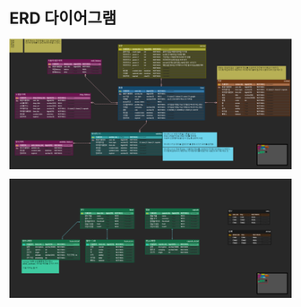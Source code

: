 # ERD 다이어그램

![coffee_erd_01](./img/Coffee_ERD_V1.0_01.png)

![coffee_erd_02](./img/Coffee_ERD_V1.0_02.png)
